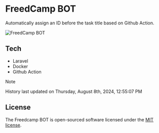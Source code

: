 # FreedCamp BOT

Automatically assign an ID before the task title based on Github Action.

![FreedCamp BOT](https://repository-images.githubusercontent.com/737932867/7d34798b-2680-471c-b089-a78a718d3d6a)

## Tech

- Laravel
- Docker
- Github Action

> [!NOTE]  
> History last updated on Thursday, August 8th, 2024, 12:55:07 PM

## License

The Freedcamp BOT is open-sourced software licensed under the [MIT license](https://opensource.org/licenses/MIT).
